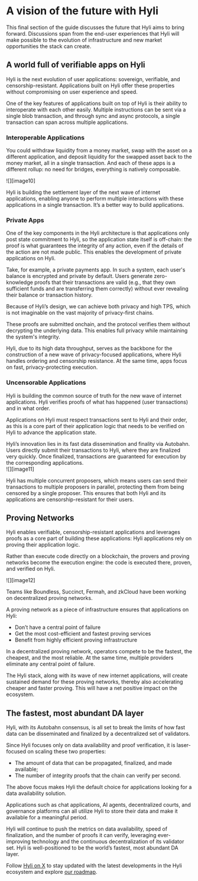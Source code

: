 # A vision of the future with Hyli

This final section of the guide discusses the future that Hyli aims to bring forward. Discussions span from the end-user experiences that Hyli will make possible to the evolution of infrastructure and new market opportunities the stack can create.

## A world full of verifiable apps on Hyli

Hyli is the next evolution of user applications: sovereign, verifiable, and censorship-resistant. Applications built on Hyli offer these properties without compromising on user experience and speed.

One of the key features of applications built on top of Hyli is their ability to interoperate with each other easily. Multiple instructions can be sent via a single blob transaction, and through sync and async protocols, a single transaction can span across multiple applications.

### Interoperable Applications

You could withdraw liquidity from a money market, swap with the asset on a different application, and deposit liquidity for the swapped asset back to the money market, all in a single transaction. And each of these apps is a different rollup: no need for bridges, everything is natively composable.

![][image10]

Hyli is building the settlement layer of the next wave of internet applications, enabling anyone to perform multiple interactions with these applications in a single transaction. It’s a better way to build applications.

### Private Apps

One of the key components in the Hyli architecture is that applications only post state commitment to Hyli, so the application state itself is off-chain: the proof is what guarantees the integrity of any action, even if the details of the action are not made public. This enables the development of private applications on Hyli.

Take, for example, a private payments app. In such a system, each user's balance is encrypted and private by default. Users generate zero-knowledge proofs that their transactions are valid (e.g., that they own sufficient funds and are transferring them correctly) without ever revealing their balance or transaction history.

Because of Hyli’s design, we can achieve both privacy and high TPS, which is not imaginable on the vast majority of privacy-first chains.

These proofs are submitted onchain, and the protocol verifies them without decrypting the underlying data. This enables full privacy while maintaining the system's integrity.

Hyli, due to its high data throughput, serves as the backbone for the construction of a new wave of privacy-focused applications, where Hyli handles ordering and censorship resistance. At the same time, apps focus on fast, privacy-protecting execution.

### Uncensorable Applications

Hyli is building the common source of truth for the new wave of internet applications. Hyli verifies proofs of what has happened (user transactions) and in what order.

Applications on Hyli must respect transactions sent to Hyli and their order, as this is a core part of their application logic that needs to be verified on Hyli to advance the application state.

Hyli’s innovation lies in its fast data dissemination and finality via Autobahn. Users directly submit their transactions to Hyli, where they are finalized very quickly. Once finalized, transactions are guaranteed for execution by the corresponding applications.  
![][image11]

Hyli has multiple concurrent proposers, which means users can send their transactions to multiple proposers in parallel, protecting them from being censored by a single proposer. This ensures that both Hyli and its applications are censorship-resistant for their users.

## Proving Networks

Hyli enables verifiable, censorship-resistant applications and leverages proofs as a core part of building these applications: Hyli applications rely on proving their application logic.

Rather than execute code directly on a blockchain, the provers and proving networks become the execution engine: the code is executed there, proven, and verified on Hyli.

![][image12]

Teams like Boundless, Succinct, Fermah, and zkCloud have been working on decentralized proving networks.

A proving network as a piece of infrastructure ensures that applications on Hyli:

- Don’t have a central point of failure  
- Get the most cost-efficient and fastest proving services  
- Benefit from highly efficient proving infrastructure

In a decentralized proving network, operators compete to be the fastest, the cheapest, and the most reliable. At the same time, multiple providers eliminate any central point of failure.

The Hyli stack, along with its wave of new internet applications, will create sustained demand for these proving networks, thereby also accelerating cheaper and faster proving. This will have a net positive impact on the ecosystem.

## The fastest, most abundant DA layer

Hyli, with its Autobahn consensus, is all set to break the limits of how fast data can be disseminated and finalized by a decentralized set of validators.

Since Hyli focuses only on data availability and proof verification, it is laser-focused on scaling these two properties:

- The amount of data that can be propagated, finalized, and made available;  
- The number of integrity proofs that the chain can verify per second.

The above focus makes Hyli the default choice for applications looking for a data availability solution.

Applications such as chat applications, AI agents, decentralized courts, and governance platforms can all utilize Hyli to store their data and make it available for a meaningful period.

Hyli will continue to push the metrics on data availability, speed of finalization, and the number of proofs it can verify, leveraging ever-improving technology and the continuous decentralization of its validator set. Hyli is well-positioned to be the world’s fastest, most abundant DA layer.

Follow [Hyli on X](https://x.com/hyli_org) to stay updated with the latest developments in the Hyli ecosystem and explore [our roadmap](../resources/roadmap.md).
